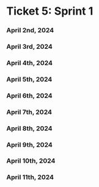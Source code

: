 # Ticket 5: Sprint 1

### April 2nd, 2024
### April 3rd, 2024
### April 4th, 2024
### April 5th, 2024
### April 6th, 2024
### April 7th, 2024
### April 8th, 2024
### April 9th, 2024
### April 10th, 2024
### April 11th, 2024
